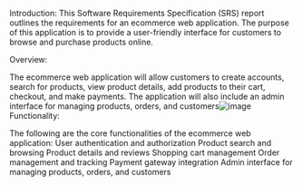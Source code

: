 Introduction:
This Software Requirements Specification (SRS) report outlines the requirements for an ecommerce web application. The purpose of this application is to provide a user-friendly interface for customers to browse and purchase products online.

Overview:

 The ecommerce web application will allow customers to create accounts, search for products, view product details, add products to their cart, checkout, and make payments. The application will also include an admin interface for managing products, orders, and customers![image](https://user-images.githubusercontent.com/89631327/222764854-bb613d64-5601-4e2b-81a6-5477a06694c6.png)
Functionality:

 The following are the core functionalities of the ecommerce web application:
User authentication and authorization
Product search and browsing
Product details and reviews
Shopping cart management
Order management and tracking
Payment gateway integration
Admin interface for managing products, orders, and customers

